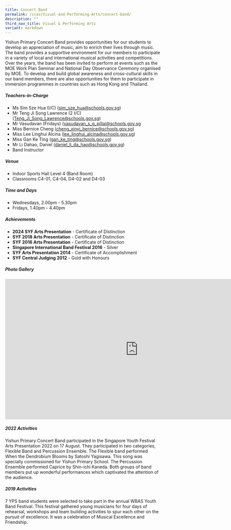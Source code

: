 ```yaml
---
title: Concert Band
permalink: /ccas/Visual-and-Performing-Arts/concert-band/
description: ""
third_nav_title: Visual & Performing Arts
variant: markdown
---
```

Yishun Primary Concert Band provides opportunities for our students to develop an appreciation of music, aim to enrich their lives through music. The band provides a supportive environment for our members to participate in a variety of local and international musical activities and competitions. Over the years, the band has been invited to perform at events such as the MOE Work Plan Seminar and National Day Observance Ceremony organised by MOE. To develop and build global awareness and cross-cultural skills in our band members, there are also opportunities for them to participate in immersion programmes in countries such as Hong Kong and Thailand.

##### **Teachers-in-Charge**
* Ms Sim Sze Hua (I/C) (sim_sze_hua@schools.gov.sg)
* Mr Teng Ji Song Lawrence (2 I/C) (Teng_Ji_Song_Lawrence@schools.gov.sg)
* Mr Vasudavan (Fridays) (vasudavan_s_g_pillai@schools.gov.sg
* Miss Bernice Cheng (cheng_xinyi_bernice@schools.gov.sg)
* Miss Lee Linghui Alcina (lee_linghui_alcina@schools.gov.sg)
* Miss Gan Ke Ting (gan_ke_ting@schools.gov.sg)
* Mr Li Dahao, Daniel (daniel_li_da_hao@schools.gov.sg)
* Band Instructor

##### **Venue**
* Indoor Sports Hall Level 4 (Band Room)
* Classrooms C4-01, C4-04, D4-02 and D4-03

##### **Time and Days**
* Wednesdays, 2.00pm - 5.30pm
* Fridays, 1.40pm - 4.40pm

##### **Achievements**
* **2024 SYF Arts Presentation** - Certificate of Distinction
* **SYF 2018 Arts Presentation** - Certificate of Distinction
* **SYF 2016 Arts Presentation** - Certificate of Distinction
* **Singapore International Band Festival 2016** - Silver
* **SYF Arts Presentation 2014** - Certificate of Accomplishment
* **SYF Central Judging 2012** - Gold with Honours

##### **Photo Gallery**

<iframe src="https://docs.google.com/presentation/d/e/2PACX-1vTJL7GWCp6Zap1eCDFmhdhhwLKNbafxdqY77JJCxSW7pY4DcxjLqIiZmgLjEkjxZ8Gt-E953AFN4XC7/embed?start=true&amp;loop=true&amp;delayms=5000" frameborder="0" width="860" height="455" allowfullscreen="true"></iframe>

##### **2022 Activities**
Yishun Primary Concert Band participated in the Singapore Youth Festival Arts Presentation 2022 on 17 August. They participated in two categories, Flexible Band and Percussion Ensemble. The Flexible band performed When the Dendrobium Blooms by Satoshi Yagisawa. This song was specially commissioned for Yishun Primary School. The Percussion Ensemble performed Caprice by Shin-ichi Kaneda. Both groups of band members put up wonderful performances which captivated the attention of the audience.

##### **2019 Activities**
7 YPS band students were selected to take part in the annual WBAS Youth Band Festival. This festival gathered young musicians for four days of rehearsal, workshops and team building activities to spur each other on the pursuit of excellence. It was a celebration of Musical Excellence and Friendship.